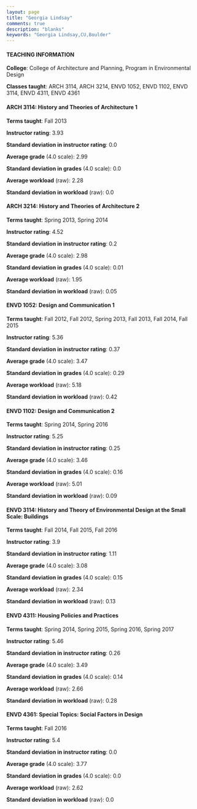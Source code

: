 ```yaml
---
layout: page
title: "Georgia Lindsay" 
comments: true
description: "blanks"
keywords: "Georgia Lindsay,CU,Boulder"
---
```

<head>
<script src="https://ajax.googleapis.com/ajax/libs/jquery/2.1.3/jquery.min.js"></script>
<script src="https://dl.dropboxusercontent.com/s/pc42nxpaw1ea4o9/highcharts.js?dl=0"></script>
<!-- <script src="../assets/js/highcharts.js"></script> -->
<style type="text/css">@font-face {
	font-family: "Bebas Neue";
	src: url(https://www.filehosting.org/file/details/544349/BebasNeue Regular.otf) format("opentype");
	}
	h1.Bebas { 
		font-family: "Bebas Neue", Verdana, Tahoma;
	}
</style>
</head>
	   
#### TEACHING INFORMATION

**College**: College of Architecture and Planning, Program in Environmental Design

**Classes taught**: ARCH 3114, ARCH 3214, ENVD 1052, ENVD 1102, ENVD 3114, ENVD 4311, ENVD 4361

#### ARCH 3114: History and Theories of Architecture 1

**Terms taught**: Fall 2013

**Instructor rating**: 3.93

**Standard deviation in instructor rating**: 0.0

**Average grade** (4.0 scale): 2.99

**Standard deviation in grades** (4.0 scale): 0.0

**Average workload** (raw): 2.28

**Standard deviation in workload** (raw): 0.0

#### ARCH 3214: History and Theories of Architecture 2

**Terms taught**: Spring 2013, Spring 2014

**Instructor rating**: 4.52

**Standard deviation in instructor rating**: 0.2

**Average grade** (4.0 scale): 2.98

**Standard deviation in grades** (4.0 scale): 0.01

**Average workload** (raw): 1.95

**Standard deviation in workload** (raw): 0.05

#### ENVD 1052: Design and Communication 1

**Terms taught**: Fall 2012, Fall 2012, Spring 2013, Fall 2013, Fall 2014, Fall 2015

**Instructor rating**: 5.36

**Standard deviation in instructor rating**: 0.37

**Average grade** (4.0 scale): 3.47

**Standard deviation in grades** (4.0 scale): 0.29

**Average workload** (raw): 5.18

**Standard deviation in workload** (raw): 0.42

#### ENVD 1102: Design and Communication 2

**Terms taught**: Spring 2014, Spring 2016

**Instructor rating**: 5.25

**Standard deviation in instructor rating**: 0.25

**Average grade** (4.0 scale): 3.46

**Standard deviation in grades** (4.0 scale): 0.16

**Average workload** (raw): 5.01

**Standard deviation in workload** (raw): 0.09

#### ENVD 3114: History and Theory of Environmental Design at the Small Scale: Buildings

**Terms taught**: Fall 2014, Fall 2015, Fall 2016

**Instructor rating**: 3.9

**Standard deviation in instructor rating**: 1.11

**Average grade** (4.0 scale): 3.08

**Standard deviation in grades** (4.0 scale): 0.15

**Average workload** (raw): 2.34

**Standard deviation in workload** (raw): 0.13

#### ENVD 4311: Housing Policies and Practices

**Terms taught**: Spring 2014, Spring 2015, Spring 2016, Spring 2017

**Instructor rating**: 5.46

**Standard deviation in instructor rating**: 0.26

**Average grade** (4.0 scale): 3.49

**Standard deviation in grades** (4.0 scale): 0.14

**Average workload** (raw): 2.66

**Standard deviation in workload** (raw): 0.28

#### ENVD 4361: Special Topics: Social Factors in Design

**Terms taught**: Fall 2016

**Instructor rating**: 5.4

**Standard deviation in instructor rating**: 0.0

**Average grade** (4.0 scale): 3.77

**Standard deviation in grades** (4.0 scale): 0.0

**Average workload** (raw): 2.62

**Standard deviation in workload** (raw): 0.0

